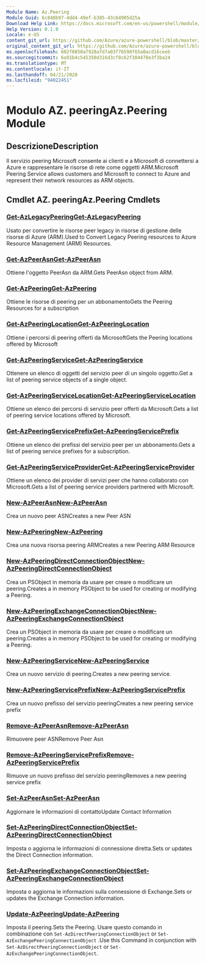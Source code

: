 ```yaml
---
Module Name: Az.Peering
Module Guid: 6c848b97-4dd4-49ef-b385-43c64905d25a
Download Help Link: https://docs.microsoft.com/en-us/powershell/module/az.peering.md
Help Version: 0.1.0
Locale: e-US
content_git_url: https://github.com/Azure/azure-powershell/blob/master/src/Peering/Peering/help/Az.Peering.md
original_content_git_url: https://github.com/Azure/azure-powershell/blob/master/src/Peering/Peering/help/Az.Peering.md
ms.openlocfilehash: 602f0850a7928afd7a03f76598f65a0acd16ceeb
ms.sourcegitcommit: 6a91b4c545350d316d3cf8c62f384478e3f3ba24
ms.translationtype: MT
ms.contentlocale: it-IT
ms.lasthandoff: 04/21/2020
ms.locfileid: "94022451"
---
```

# <span data-ttu-id="2c5ef-101">Modulo AZ. peering</span><span class="sxs-lookup"><span data-stu-id="2c5ef-101">Az.Peering Module</span></span>
## <span data-ttu-id="2c5ef-102">Descrizione</span><span class="sxs-lookup"><span data-stu-id="2c5ef-102">Description</span></span>
<span data-ttu-id="2c5ef-103">Il servizio peering Microsoft consente ai clienti e a Microsoft di connettersi a Azure e rappresentare le risorse di rete come oggetti ARM.</span><span class="sxs-lookup"><span data-stu-id="2c5ef-103">Microsoft Peering Service allows customers and Microsoft to connect to Azure and represent their network resources as ARM objects.</span></span>

## <span data-ttu-id="2c5ef-104">Cmdlet AZ. peering</span><span class="sxs-lookup"><span data-stu-id="2c5ef-104">Az.Peering Cmdlets</span></span>
### [<span data-ttu-id="2c5ef-105">Get-AzLegacyPeering</span><span class="sxs-lookup"><span data-stu-id="2c5ef-105">Get-AzLegacyPeering</span></span>](Get-AzLegacyPeering.md)
<span data-ttu-id="2c5ef-106">Usato per convertire le risorse peer legacy in risorse di gestione delle risorse di Azure (ARM).</span><span class="sxs-lookup"><span data-stu-id="2c5ef-106">Used to Convert Legacy Peering resources to Azure Resource Management (ARM) Resources.</span></span> 

### [<span data-ttu-id="2c5ef-107">Get-AzPeerAsn</span><span class="sxs-lookup"><span data-stu-id="2c5ef-107">Get-AzPeerAsn</span></span>](Get-AzPeerAsn.md)
<span data-ttu-id="2c5ef-108">Ottiene l'oggetto PeerAsn da ARM.</span><span class="sxs-lookup"><span data-stu-id="2c5ef-108">Gets PeerAsn object from ARM.</span></span>

### [<span data-ttu-id="2c5ef-109">Get-AzPeering</span><span class="sxs-lookup"><span data-stu-id="2c5ef-109">Get-AzPeering</span></span>](Get-AzPeering.md)
<span data-ttu-id="2c5ef-110">Ottiene le risorse di peering per un abbonamento</span><span class="sxs-lookup"><span data-stu-id="2c5ef-110">Gets the Peering Resources for a subscription</span></span>

### [<span data-ttu-id="2c5ef-111">Get-AzPeeringLocation</span><span class="sxs-lookup"><span data-stu-id="2c5ef-111">Get-AzPeeringLocation</span></span>](Get-AzPeeringLocation.md)
<span data-ttu-id="2c5ef-112">Ottiene i percorsi di peering offerti da Microsoft</span><span class="sxs-lookup"><span data-stu-id="2c5ef-112">Gets the Peering locations offered by Microsoft</span></span>

### [<span data-ttu-id="2c5ef-113">Get-AzPeeringService</span><span class="sxs-lookup"><span data-stu-id="2c5ef-113">Get-AzPeeringService</span></span>](Get-AzPeeringService.md)
<span data-ttu-id="2c5ef-114">Ottenere un elenco di oggetti del servizio peer di un singolo oggetto.</span><span class="sxs-lookup"><span data-stu-id="2c5ef-114">Get a list of peering service objects of a single object.</span></span>

### [<span data-ttu-id="2c5ef-115">Get-AzPeeringServiceLocation</span><span class="sxs-lookup"><span data-stu-id="2c5ef-115">Get-AzPeeringServiceLocation</span></span>](Get-AzPeeringServiceLocation.md)
<span data-ttu-id="2c5ef-116">Ottiene un elenco dei percorsi di servizio peer offerti da Microsoft.</span><span class="sxs-lookup"><span data-stu-id="2c5ef-116">Gets a list of peering service locations offered by Microsoft.</span></span>

### [<span data-ttu-id="2c5ef-117">Get-AzPeeringServicePrefix</span><span class="sxs-lookup"><span data-stu-id="2c5ef-117">Get-AzPeeringServicePrefix</span></span>](Get-AzPeeringServicePrefix.md)
<span data-ttu-id="2c5ef-118">Ottiene un elenco dei prefissi del servizio peer per un abbonamento.</span><span class="sxs-lookup"><span data-stu-id="2c5ef-118">Gets a list of peering service prefixes for a subscription.</span></span>

### [<span data-ttu-id="2c5ef-119">Get-AzPeeringServiceProvider</span><span class="sxs-lookup"><span data-stu-id="2c5ef-119">Get-AzPeeringServiceProvider</span></span>](Get-AzPeeringServiceProvider.md)
<span data-ttu-id="2c5ef-120">Ottiene un elenco dei provider di servizi peer che hanno collaborato con Microsoft.</span><span class="sxs-lookup"><span data-stu-id="2c5ef-120">Gets a list of peering service providers partnered with Microsoft.</span></span>

### [<span data-ttu-id="2c5ef-121">New-AzPeerAsn</span><span class="sxs-lookup"><span data-stu-id="2c5ef-121">New-AzPeerAsn</span></span>](New-AzPeerAsn.md)
<span data-ttu-id="2c5ef-122">Crea un nuovo peer ASN</span><span class="sxs-lookup"><span data-stu-id="2c5ef-122">Creates a new Peer ASN</span></span> 

### [<span data-ttu-id="2c5ef-123">New-AzPeering</span><span class="sxs-lookup"><span data-stu-id="2c5ef-123">New-AzPeering</span></span>](New-AzPeering.md)
<span data-ttu-id="2c5ef-124">Crea una nuova risorsa peering ARM</span><span class="sxs-lookup"><span data-stu-id="2c5ef-124">Creates a new Peering ARM Resource</span></span>

### [<span data-ttu-id="2c5ef-125">New-AzPeeringDirectConnectionObject</span><span class="sxs-lookup"><span data-stu-id="2c5ef-125">New-AzPeeringDirectConnectionObject</span></span>](New-AzPeeringDirectConnectionObject.md)
<span data-ttu-id="2c5ef-126">Crea un PSObject in memoria da usare per creare o modificare un peering.</span><span class="sxs-lookup"><span data-stu-id="2c5ef-126">Creates a in memory PSObject to be used for creating or modifying a Peering.</span></span>

### [<span data-ttu-id="2c5ef-127">New-AzPeeringExchangeConnectionObject</span><span class="sxs-lookup"><span data-stu-id="2c5ef-127">New-AzPeeringExchangeConnectionObject</span></span>](New-AzPeeringExchangeConnectionObject.md)
<span data-ttu-id="2c5ef-128">Crea un PSObject in memoria da usare per creare o modificare un peering.</span><span class="sxs-lookup"><span data-stu-id="2c5ef-128">Creates a in memory PSObject to be used for creating or modifying a Peering.</span></span>

### [<span data-ttu-id="2c5ef-129">New-AzPeeringService</span><span class="sxs-lookup"><span data-stu-id="2c5ef-129">New-AzPeeringService</span></span>](New-AzPeeringService.md)
<span data-ttu-id="2c5ef-130">Crea un nuovo servizio di peering.</span><span class="sxs-lookup"><span data-stu-id="2c5ef-130">Creates a new peering service.</span></span>

### [<span data-ttu-id="2c5ef-131">New-AzPeeringServicePrefix</span><span class="sxs-lookup"><span data-stu-id="2c5ef-131">New-AzPeeringServicePrefix</span></span>](New-AzPeeringServicePrefix.md)
<span data-ttu-id="2c5ef-132">Crea un nuovo prefisso del servizio peering</span><span class="sxs-lookup"><span data-stu-id="2c5ef-132">Creates a new peering service prefix</span></span>

### [<span data-ttu-id="2c5ef-133">Remove-AzPeerAsn</span><span class="sxs-lookup"><span data-stu-id="2c5ef-133">Remove-AzPeerAsn</span></span>](Remove-AzPeerAsn.md)
<span data-ttu-id="2c5ef-134">Rimuovere peer ASN</span><span class="sxs-lookup"><span data-stu-id="2c5ef-134">Remove Peer Asn</span></span>

### [<span data-ttu-id="2c5ef-135">Remove-AzPeeringServicePrefix</span><span class="sxs-lookup"><span data-stu-id="2c5ef-135">Remove-AzPeeringServicePrefix</span></span>](Remove-AzPeeringServicePrefix.md)
<span data-ttu-id="2c5ef-136">Rimuove un nuovo prefisso del servizio peering</span><span class="sxs-lookup"><span data-stu-id="2c5ef-136">Removes a new peering service prefix</span></span>

### [<span data-ttu-id="2c5ef-137">Set-AzPeerAsn</span><span class="sxs-lookup"><span data-stu-id="2c5ef-137">Set-AzPeerAsn</span></span>](Set-AzPeerAsn.md)
<span data-ttu-id="2c5ef-138">Aggiornare le informazioni di contatto</span><span class="sxs-lookup"><span data-stu-id="2c5ef-138">Update Contact Information</span></span>

### [<span data-ttu-id="2c5ef-139">Set-AzPeeringDirectConnectionObject</span><span class="sxs-lookup"><span data-stu-id="2c5ef-139">Set-AzPeeringDirectConnectionObject</span></span>](Set-AzPeeringDirectConnectionObject.md)
<span data-ttu-id="2c5ef-140">Imposta o aggiorna le informazioni di connessione diretta.</span><span class="sxs-lookup"><span data-stu-id="2c5ef-140">Sets or updates the Direct Connection information.</span></span> 

### [<span data-ttu-id="2c5ef-141">Set-AzPeeringExchangeConnectionObject</span><span class="sxs-lookup"><span data-stu-id="2c5ef-141">Set-AzPeeringExchangeConnectionObject</span></span>](Set-AzPeeringExchangeConnectionObject.md)
<span data-ttu-id="2c5ef-142">Imposta o aggiorna le informazioni sulla connessione di Exchange.</span><span class="sxs-lookup"><span data-stu-id="2c5ef-142">Sets or updates the Exchange Connection information.</span></span> 

### [<span data-ttu-id="2c5ef-143">Update-AzPeering</span><span class="sxs-lookup"><span data-stu-id="2c5ef-143">Update-AzPeering</span></span>](Update-AzPeering.md)
<span data-ttu-id="2c5ef-144">Imposta il peering.</span><span class="sxs-lookup"><span data-stu-id="2c5ef-144">Sets the Peering.</span></span> <span data-ttu-id="2c5ef-145">Usare questo comando in combinazione con `Set-AzDirectPeeringConnectionObject` or `Set-AzExchangePeeringConnectionObject` .</span><span class="sxs-lookup"><span data-stu-id="2c5ef-145">Use this Command in conjunction with `Set-AzDirectPeeringConnectionObject` or `Set-AzExchangePeeringConnectionObject`.</span></span>

